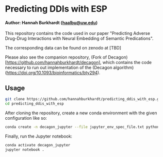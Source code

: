 # Predicting DDIs with ESP

#### Author: Hannah Burkhardt (haalbu@uw.edu)

This repository contains the code used in our paper "Predicting Adverse Drug-Drug Interactions with Neural Embedding of Semantic Predications".

The corresponding data can be found on zenodo at [TBD]

Please also see the companion repository, (Fork of Decagon)[https://github.com/hannahburkhardt/decagon], which contains the code necessary to run out implementation of the (Decagon algorithm)(https://doi.org/10.1093/bioinformatics/bty294).

## Usage

```bash
git clone https://github.com/hannahburkhardt/predicting_ddis_with_esp.git
cd predicting_ddis_with_esp
```

After cloning the repository, create a new conda environment with the given configuration like so:
```bash
conda create -n decagon_jupyter --file jupyter_env_spec_file.txt python=3.6.8
```

Finally, run the Jupyter notebook:
```bash
conda activate decagon_jupyter
jupyter notebook .
```



